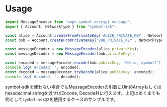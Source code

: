 # Usage

```ts
import MessageEncoder from "expo-symbol-encrypt-message";
import { Account, NetworkType } from "symbol-sdk";

const alice = Account.createFromPrivateKey('ALICE_PRIVATE_KEY', NetworkType.TEST_NET);
const bob = Account.createFromPrivateKey('BOB_PRIVATE_KEY', NetworkType.TEST_NET);

const messageEncoder = new MessageEncoder(alice.privateKey);
const messageDecoder = new MessageEncoder(bob.privateKey);

const encoded = messageEncoder.encode(bob.publicKey, 'Hello, symbol!');
console.log('encoded: ', encoded);
const decoded = messageDecoder.tryDecode(alice.publicKey, encoded);
console.log('decoded: ', decoded);
```
symbol-sdkを使わない場合でもMessageEncoderの引数にUint8Arrayもしくはhexadecimal stringを渡せばEncode, Decode共に行えます。上記はあくまでも例として`symbol-sdk@2`を使用するケースのサンプルです。
